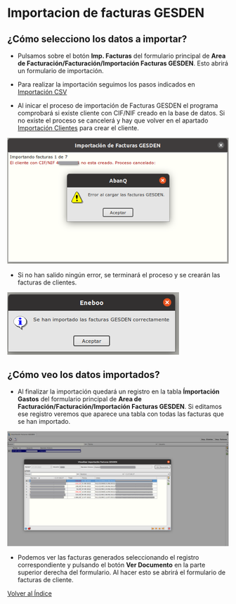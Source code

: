 # Importacion de facturas GESDEN

## ¿Cómo selecciono los datos a importar?

* Pulsamos sobre el botón **Imp. Facturas** del formulario principal de **Area de Facturación/Facturación/Importación Facturas GESDEN**. Esto abrirá un formulario de importación.

* Para realizar la importación seguimos los pasos indicados en [Importación CSV](../../../../modulos/area_facturacion/facturacion/importacioncsv.md)

* Al inicar el proceso de importación de Facturas GESDEN el programa comprobará si existe cliente con CIF/NIF creado en la base de datos. Si no existe el proceso se cancelerá y hay que volver en el apartado [Importación Clientes](./importacionclientes.md) para crear el cliente.

![El cliente no existe](./img/formimportacion_facturas_no_existe_cliente.png)

* Si no han salido ningún error, se terminará el proceso y se crearán las facturas de clientes.

![Importación correcta](./img/formimportacion_facturas_ok.png)


## ¿Cómo veo los datos importados?

* Al finalizar la importación quedará un registro en la tabla **Ímportación Gastos** del formulario principal de **Area de Facturación/Facturación/Importación Facturas GESDEN**. Si editamos ese registro veremos que aparece una tabla con todas las facturas que se han importado.

![Datos importados](./img/formimportacion_ver_registro.png)


* Podemos ver las facturas generados seleccionando el registro correspondiente y pulsando el botón **Ver Documento** en la parte superior derecha del formulario. Al hacer esto se abrirá el formulario de facturas de cliente.

[Volver al Índice](../../index.md)
